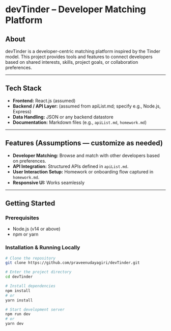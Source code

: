 # devTinder – Developer Matching Platform

##  About
devTinder is a developer-centric matching platform inspired by the Tinder model. This project provides tools and features to connect developers based on shared interests, skills, project goals, or collaboration preferences.

---

##  Tech Stack
- **Frontend:** React.js (assumed)
- **Backend / API Layer:** (assumed from apiList.md; specify e.g., Node.js, Express)
- **Data Handling:** JSON or any backend datastore
- **Documentation:** Markdown files (e.g., `apiList.md`, `homework.md`)

---

##  Features (Assumptions — customize as needed)
-  **Developer Matching:** Browse and match with other developers based on preferences.
-  **API Integration:** Structured APIs defined in `apiList.md`.
-  **User Interaction Setup:** Homework or onboarding flow captured in `homework.md`.
-  **Responsive UI:** Works seamlessly

---

##  Getting Started

### Prerequisites
- Node.js (v14 or above)
- npm or yarn

### Installation & Running Locally

```bash
# Clone the repository
git clone https://github.com/praveenudayagiri/devTinder.git

# Enter the project directory
cd devTinder

# Install dependencies
npm install
# or
yarn install

# Start development server
npm run dev
# or
yarn dev
